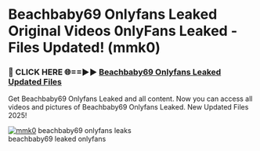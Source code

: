 # Beachbaby69 Onlyfans Leaked Original Videos 0nlyFans Leaked - Files Updated! (mmk0)

<h3>🔴 CLICK HERE 🌐==►► <a href="https://tinyurl.com/2jnfzry5" rel="nofollow">Beachbaby69 Onlyfans Leaked Updated Files</a></h3>

Get Beachbaby69 Onlyfans Leaked and all content. Now you can access all videos and pictures of Beachbaby69 Onlyfans Leaked. New Updated Files 2025!

[![mmk0](https://i.imgur.com/GyGTBgg.gif)](https://tinyurl.com/2jnfzry5)
beachbaby69 onlyfans leaks<br>
beachbaby69 leaked onlyfans